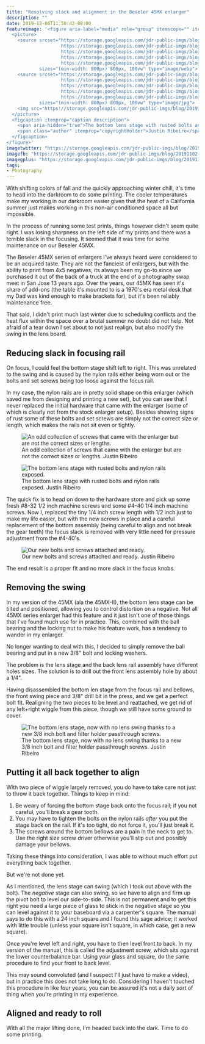 ```yaml
---
title: "Resolving slack and alignment in the Beseler 45MX enlarger"
description: ""
date: 2019-12-06T11:50:42-08:00
featureimage: '<figure aria-label="media" role="group" itemscope="" itemprop="associatedMedia" itemtype="http://schema.org/ImageObject">
  <picture>
    <source srcset="https://storage.googleapis.com/jdr-public-imgs/blog/20191206-45mx-bottom-stage-640.webp 640w,
                    https://storage.googleapis.com/jdr-public-imgs/blog/20191206-45mx-bottom-stage-800.webp 800w,
                    https://storage.googleapis.com/jdr-public-imgs/blog/20191206-45mx-bottom-stage-1024.webp 1024w,
                    https://storage.googleapis.com/jdr-public-imgs/blog/20191206-45mx-bottom-stage-1280.webp 1280w,
                    https://storage.googleapis.com/jdr-public-imgs/blog/20191206-45mx-bottom-stage-1600.webp 1600w"
            sizes="(min-width: 800px) 800px, 100vw" type="image/webp">
    <source srcset="https://storage.googleapis.com/jdr-public-imgs/blog/20191206-45mx-bottom-stage-640.jpg 640w,
                    https://storage.googleapis.com/jdr-public-imgs/blog/20191206-45mx-bottom-stage-800.jpg 800w,
                    https://storage.googleapis.com/jdr-public-imgs/blog/20191206-45mx-bottom-stage-1024.jpg 1024w,
                    https://storage.googleapis.com/jdr-public-imgs/blog/20191206-45mx-bottom-stage-1280.jpg 1280w,
                    https://storage.googleapis.com/jdr-public-imgs/blog/20191206-45mx-bottom-stage-1600.jpg 1600w"
            sizes="(min-width: 800px) 800px, 100vw" type="image/jpg">
    <img src="https://storage.googleapis.com/jdr-public-imgs/blog/20191206-45mx-bottom-stage-800.jpg" alt="The bottom lens stage with rusted bolts and nylon rails exposed.">
  </picture>
  <figcaption itemprop="caption description">
    <span aria-hidden="true">The bottom lens stage with rusted bolts and nylon rails exposed.</span>
    <span class="author" itemprop="copyrightHolder">Justin Ribeiro</span>
  </figcaption>
</figure>'
imagetwitter: "https://storage.googleapis.com/jdr-public-imgs/blog/20191102-github-action-lh-800.png"
imagefb: "https://storage.googleapis.com/jdr-public-imgs/blog/20191102-github-action-lh-800.png"
imagegplus: "https://storage.googleapis.com/jdr-public-imgs/blog/20191102-github-action-lh-800.png"
tags:
- Photography
---
```


With shifting colors of fall and the quickly approaching winter chill, it's time to head into the darkroom to do some printing. The cooler temperatures make my working in our darkroom easier given that the heat of a California summer just makes working in this non-air conditioned space all but impossible.

In the process of running some test prints, things however didn't seem quite right. I was losing sharpness on the left side of my prints and there was a terrible slack in the focusing. It seemed that it was time for some maintenance on our Beseler 45MX.

The Beseler 45MX series of enlargers I've always heard were considered to be an acquired taste. They are not the fanciest of enlargers, but with the ability to print from 4x5 negatives, its always been my go-to since we purchased it out of the back of a truck at the end of a photography swap meet in San Jose 13 years ago. Over the years, our 45MX has seen it's share of add-ons (the table it's mounted to is a 1970's era metal desk that my Dad was kind enough to make brackets for), but it's been reliably maintenance free.

That said, I didn't print much last winter due to scheduling conflicts and the heat flux within the space over a brutal summer no doubt did not help. Not afraid of a tear down I set about to not just realign, but also modify the swing in the lens board.

## Reducing slack in focusing rail

On focus, I could feel the bottom stage shift left to right. This was unrelated to the swing and is caused by the nylon rails either being worn out or the bolts and set screws being too loose against the focus rail.

In my case, the nylon rails are in pretty solid shape on this enlarger (which saved me from designing and printing a new set), but you can see that I never replaced the initial hardware that came with the enlarger (some of which is clearly not from the stock enlarger setup). Besides showing signs of rust some of these bolts and set screws are simply not the correct size or length, which makes the rails not sit even or tightly.

<figure aria-label="media" role="group" itemscope="" itemprop="associatedMedia" itemtype="http://schema.org/ImageObject">
  <picture>
    <source srcset="https://storage.googleapis.com/jdr-public-imgs/blog/20191206-45mx-odd-screws-640.webp 640w,
                    https://storage.googleapis.com/jdr-public-imgs/blog/20191206-45mx-odd-screws-800.webp 800w,
                    https://storage.googleapis.com/jdr-public-imgs/blog/20191206-45mx-odd-screws-1024.webp 1024w,
                    https://storage.googleapis.com/jdr-public-imgs/blog/20191206-45mx-odd-screws-1280.webp 1280w,
                    https://storage.googleapis.com/jdr-public-imgs/blog/20191206-45mx-odd-screws-1600.webp 1600w"
            sizes="(min-width: 800px) 800px, 100vw" type="image/webp">
    <source srcset="https://storage.googleapis.com/jdr-public-imgs/blog/20191206-45mx-odd-screws-640.jpg 640w,
                    https://storage.googleapis.com/jdr-public-imgs/blog/20191206-45mx-odd-screws-800.jpg 800w,
                    https://storage.googleapis.com/jdr-public-imgs/blog/20191206-45mx-odd-screws-1024.jpg 1024w,
                    https://storage.googleapis.com/jdr-public-imgs/blog/20191206-45mx-odd-screws-1280.jpg 1280w,
                    https://storage.googleapis.com/jdr-public-imgs/blog/20191206-45mx-odd-screws-1600.jpg 1600w"
            sizes="(min-width: 800px) 800px, 100vw" type="image/jpg">
    <img src="https://storage.googleapis.com/jdr-public-imgs/blog/20191206-45mx-odd-screws-800.jpg" alt="An odd collection of screws that came with the enlarger but are not the correct sizes or lengths.">
  </picture>
  <figcaption itemprop="caption description">
    <span aria-hidden="true">An odd collection of screws that came with the enlarger but are not the correct sizes or lengths.</span>
    <span class="author" itemprop="copyrightHolder">Justin Ribeiro</span>
  </figcaption>
</figure>

<figure aria-label="media" role="group" itemscope="" itemprop="associatedMedia" itemtype="http://schema.org/ImageObject">
  <picture>
    <source srcset="https://storage.googleapis.com/jdr-public-imgs/blog/20191206-45mx-bottom-stage-640.webp 640w,
                    https://storage.googleapis.com/jdr-public-imgs/blog/20191206-45mx-bottom-stage-800.webp 800w,
                    https://storage.googleapis.com/jdr-public-imgs/blog/20191206-45mx-bottom-stage-1024.webp 1024w,
                    https://storage.googleapis.com/jdr-public-imgs/blog/20191206-45mx-bottom-stage-1280.webp 1280w,
                    https://storage.googleapis.com/jdr-public-imgs/blog/20191206-45mx-bottom-stage-1600.webp 1600w"
            sizes="(min-width: 800px) 800px, 100vw" type="image/webp">
    <source srcset="https://storage.googleapis.com/jdr-public-imgs/blog/20191206-45mx-bottom-stage-640.jpg 640w,
                    https://storage.googleapis.com/jdr-public-imgs/blog/20191206-45mx-bottom-stage-800.jpg 800w,
                    https://storage.googleapis.com/jdr-public-imgs/blog/20191206-45mx-bottom-stage-1024.jpg 1024w,
                    https://storage.googleapis.com/jdr-public-imgs/blog/20191206-45mx-bottom-stage-1280.jpg 1280w,
                    https://storage.googleapis.com/jdr-public-imgs/blog/20191206-45mx-bottom-stage-1600.jpg 1600w"
            sizes="(min-width: 800px) 800px, 100vw" type="image/jpg">
    <img src="https://storage.googleapis.com/jdr-public-imgs/blog/20191206-45mx-bottom-stage-800.jpg" alt="The bottom lens stage with rusted bolts and nylon rails exposed.">
  </picture>
  <figcaption itemprop="caption description">
    <span aria-hidden="true">The bottom lens stage with rusted bolts and nylon rails exposed.</span>
    <span class="author" itemprop="copyrightHolder">Justin Ribeiro</span>
  </figcaption>
</figure>

The quick fix is to head on down to the hardware store and pick up some fresh #8-32 1/2 inch machine screws and some #4-40 1/4 inch machine screws. Now I, replaced the tiny 1/4 inch screw length with 1/2 inch just to make my life easier, but with the new screws in place and a careful replacement of the bottom assembly (being careful to align and not break the gear teeth) the focus slack is removed with very little need for pressure adjustment from the #4-40's.

<figure aria-label="media" role="group" itemscope="" itemprop="associatedMedia" itemtype="http://schema.org/ImageObject">
  <picture>
    <source srcset="https://storage.googleapis.com/jdr-public-imgs/blog/20191206-45mx-fresh-screws-640.webp 640w,
                    https://storage.googleapis.com/jdr-public-imgs/blog/20191206-45mx-fresh-screws-800.webp 800w,
                    https://storage.googleapis.com/jdr-public-imgs/blog/20191206-45mx-fresh-screws-1024.webp 1024w,
                    https://storage.googleapis.com/jdr-public-imgs/blog/20191206-45mx-fresh-screws-1280.webp 1280w,
                    https://storage.googleapis.com/jdr-public-imgs/blog/20191206-45mx-fresh-screws-1600.webp 1600w"
            sizes="(min-width: 800px) 800px, 100vw" type="image/webp">
    <source srcset="https://storage.googleapis.com/jdr-public-imgs/blog/20191206-45mx-fresh-screws-640.jpg 640w,
                    https://storage.googleapis.com/jdr-public-imgs/blog/20191206-45mx-fresh-screws-800.jpg 800w,
                    https://storage.googleapis.com/jdr-public-imgs/blog/20191206-45mx-fresh-screws-1024.jpg 1024w,
                    https://storage.googleapis.com/jdr-public-imgs/blog/20191206-45mx-fresh-screws-1280.jpg 1280w,
                    https://storage.googleapis.com/jdr-public-imgs/blog/20191206-45mx-fresh-screws-1600.jpg 1600w"
            sizes="(min-width: 800px) 800px, 100vw" type="image/jpg">
    <img src="https://storage.googleapis.com/jdr-public-imgs/blog/20191206-45mx-fresh-screws-800.jpg" alt="Our new bolts and screws attached and ready.">
  </picture>
  <figcaption itemprop="caption description">
    <span aria-hidden="true">Our new bolts and screws attached and ready.</span>
    <span class="author" itemprop="copyrightHolder">Justin Ribeiro</span>
  </figcaption>
</figure>

The end result is a proper fit and no more slack in the focus knobs.

## Removing the swing

In my version of the 45MX (ala the 45MX-II), the bottom lens stage can be tilted and positioned, allowing you to control distortion on a negative. Not all 45MX series enlarger had this feature and it just isn't one of those things that I've found much use for in practice. This, combined with the ball bearing and the locking nut to make his feature work, has a tendency to wander in my enlarger.

No longer wanting to deal with this, I decided to simply remove the ball bearing and put in a new 3/8" bolt and locking washers.

The problem is the lens stage and the back lens rail assembly have different holes sizes. The solution is to drill out the front lens assembly hole by about a 1/4".

Having disassembled the bottom len stage from the focus rail and bellows, the front swing piece and 3/8" drill bit in the press, and we get a perfect bolt fit. Realigning the two pieces to be level and reattached, we get rid of any left+right wiggle from this piece, though we still have some ground to cover.

<figure aria-label="media" role="group" itemscope="" itemprop="associatedMedia" itemtype="http://schema.org/ImageObject">
  <picture>
    <source srcset="https://storage.googleapis.com/jdr-public-imgs/blog/20191206-45mx-new-center-bolt-640.webp 640w,
                    https://storage.googleapis.com/jdr-public-imgs/blog/20191206-45mx-new-center-bolt-800.webp 800w,
                    https://storage.googleapis.com/jdr-public-imgs/blog/20191206-45mx-new-center-bolt-1024.webp 1024w,
                    https://storage.googleapis.com/jdr-public-imgs/blog/20191206-45mx-new-center-bolt-1280.webp 1280w,
                    https://storage.googleapis.com/jdr-public-imgs/blog/20191206-45mx-new-center-bolt-1600.webp 1600w"
            sizes="(min-width: 800px) 800px, 100vw" type="image/webp">
    <source srcset="https://storage.googleapis.com/jdr-public-imgs/blog/20191206-45mx-new-center-bolt-640.jpg 640w,
                    https://storage.googleapis.com/jdr-public-imgs/blog/20191206-45mx-new-center-bolt-800.jpg 800w,
                    https://storage.googleapis.com/jdr-public-imgs/blog/20191206-45mx-new-center-bolt-1024.jpg 1024w,
                    https://storage.googleapis.com/jdr-public-imgs/blog/20191206-45mx-new-center-bolt-1280.jpg 1280w,
                    https://storage.googleapis.com/jdr-public-imgs/blog/20191206-45mx-new-center-bolt-1600.jpg 1600w"
            sizes="(min-width: 800px) 800px, 100vw" type="image/jpg">
    <img src="https://storage.googleapis.com/jdr-public-imgs/blog/20191206-45mx-new-center-bolt-800.jpg" alt="The bottom lens stage, now with no lens swing thanks to a new 3/8 inch bolt and filter holder passthrough screws.">
  </picture>
  <figcaption itemprop="caption description">
    <span aria-hidden="true">The bottom lens stage, now with no lens swing thanks to a new 3/8 inch bolt and filter holder passthrough screws.</span>
    <span class="author" itemprop="copyrightHolder">Justin Ribeiro</span>
  </figcaption>
</figure>

## Putting it all back together to align

With two piece of wiggle largely removed, you do have to take care not just to throw it back together. Things to keep in mind:

1. Be weary of forcing the bottom stage back onto the focus rail; if you not careful, you'll break a gear tooth.
2. You may have to tighten the bolts on the nylon rails _after_ you put the stage back on the rail. If it's too tight, do not force it, you'll just break it.
3. The screws around the bottom bellows are a pain in the neck to get to. Use the right size screw driver otherwise you'll slip out and possibly damage your bellows.

Taking these things into consideration, I was able to without much effort put everything back together.

But we're not done yet.

As I mentioned, the lens stage can swing (which I took out above with the bolt). The _negative_ stage can also swing, so we have to align and firm up the pivot bolt to level our side-to-side. This is not permanent and to get this right you need a large piece of glass to stick in the negative stage so you can level against it to your baseboard via a carpenter's square. The manual says to do this with a 24 inch square and I found this sage advice; it worked with little trouble (unless your square isn't square, in which case, get a new square).

Once you're level left and right, you have to then level front to back. In my version of the manual, this is called the adjustment screw, which sits against the lower counterbalance bar. Using your glass and square, do the same procedure to find your front to back level.

This may sound convoluted (and I suspect I'll just have to make a video), but in practice this does not take long to do. Considering I haven't touched this procedure in like four years, you can be assured it's not a daily sort of thing when you're printing in my experience.

## Aligned and ready to roll

With all the major lifting done, I'm headed back into the dark. Time to do some printing.